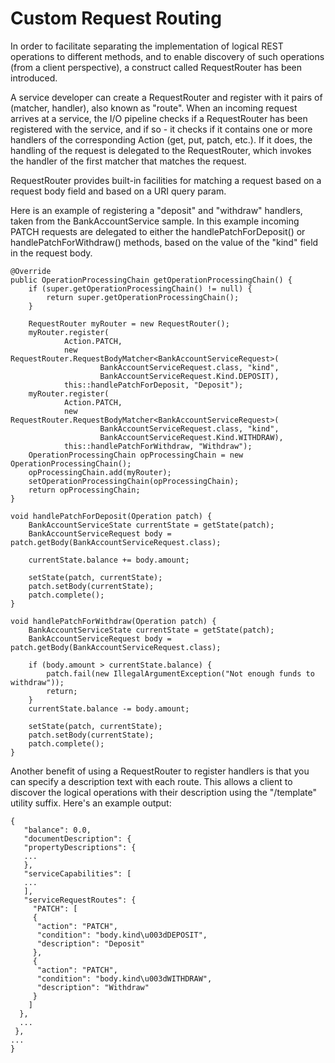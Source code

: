 # Custom Request Routing

In order to facilitate separating the implementation of logical REST operations to different methods, and to enable discovery of such operations (from a client perspective), a construct called RequestRouter has been introduced.

A service developer can create a RequestRouter and register with it pairs of (matcher, handler), also known as "route". When an incoming request arrives at a service, the I/O pipeline checks if a RequestRouter has been registered with the service, and if so - it checks if it contains one or more handlers of the corresponding Action (get, put, patch, etc.). If it does, the handling of the request is delegated to the RequestRouter, which invokes the handler of the first matcher that matches the request.

RequestRouter provides built-in facilities for matching a request based on a request body field and based on a URI query param.

Here is an example of registering a "deposit" and "withdraw" handlers, taken from the BankAccountService sample. In this example incoming PATCH requests are delegated to either the handlePatchForDeposit() or handlePatchForWithdraw() methods, based on the value of the "kind" field in the request body.

    @Override
    public OperationProcessingChain getOperationProcessingChain() {
        if (super.getOperationProcessingChain() != null) {
            return super.getOperationProcessingChain();
        }

        RequestRouter myRouter = new RequestRouter();
        myRouter.register(
                Action.PATCH,
                new RequestRouter.RequestBodyMatcher<BankAccountServiceRequest>(
                        BankAccountServiceRequest.class, "kind",
                        BankAccountServiceRequest.Kind.DEPOSIT),
                this::handlePatchForDeposit, "Deposit");
        myRouter.register(
                Action.PATCH,
                new RequestRouter.RequestBodyMatcher<BankAccountServiceRequest>(
                        BankAccountServiceRequest.class, "kind",
                        BankAccountServiceRequest.Kind.WITHDRAW),
                this::handlePatchForWithdraw, "Withdraw");
        OperationProcessingChain opProcessingChain = new OperationProcessingChain();
        opProcessingChain.add(myRouter);
        setOperationProcessingChain(opProcessingChain);
        return opProcessingChain;
    }
    
    void handlePatchForDeposit(Operation patch) {
        BankAccountServiceState currentState = getState(patch);
        BankAccountServiceRequest body = patch.getBody(BankAccountServiceRequest.class);

        currentState.balance += body.amount;

        setState(patch, currentState);
        patch.setBody(currentState);
        patch.complete();
    }

    void handlePatchForWithdraw(Operation patch) {
        BankAccountServiceState currentState = getState(patch);
        BankAccountServiceRequest body = patch.getBody(BankAccountServiceRequest.class);

        if (body.amount > currentState.balance) {
            patch.fail(new IllegalArgumentException("Not enough funds to withdraw"));
            return;
        }
        currentState.balance -= body.amount;

        setState(patch, currentState);
        patch.setBody(currentState);
        patch.complete();
    }

Another benefit of using a RequestRouter to register handlers is that you can specify a description text with each route. This allows a client to discover the logical operations with their description using the "/template" utility suffix. Here's an example output:

    {
       "balance": 0.0,
       "documentDescription": {
       "propertyDescriptions": {
       ...
       },
       "serviceCapabilities": [
       ...
       ],
       "serviceRequestRoutes": {
         "PATCH": [
         {
          "action": "PATCH",
          "condition": "body.kind\u003dDEPOSIT",
          "description": "Deposit"
         },
         {
          "action": "PATCH",
          "condition": "body.kind\u003dWITHDRAW",
          "description": "Withdraw"
         }
        ]
      },
      ...
     },
    ...
    }
